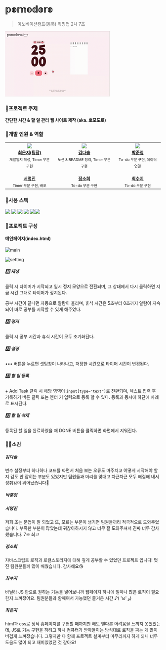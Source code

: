 # 𝕡𝕠𝕞𝕠𝕕𝕠𝕣𝕠

> 이노베이션캠프(동북) 워밍업 2차 7조

<img src="pomo.gif" alt="tomato" style="zoom: 33%;" />





### 🍅프로젝트 주제

**간단한 시간 & 할 일 관리 웹 사이트 제작 (aka. 뽀모도로)**





### 🙌개발 인원 & 역할

  <table>
    <tbody>
      <tr>
        <td align="center">
          <a href="https://github.com/hotcream3904">
            <img src="https://avatars.githubusercontent.com/u/130561236?v=4" width="100px;">
            <br />
            <b>최은지(팀장)</b>
          </a>
          <br />
          <sub>개발일지 작성, Timer 부분 구현</sub>
        </td>
        <td align="center">
          <a href="https://github.com/solightnsalt">
            <img src="https://avatars.githubusercontent.com/u/108651896?v=4" width="100px;">
            <br />
            <b>김다솔</b>
          </a>
          <br />
          <sub>노션 & README 정리, Timer 부분 구현</sub>
        </td>
        <td align="center">
          <a href="https://github.com/LOCA525">
            <img src="https://avatars.githubusercontent.com/u/98865366?v=4" width="100px;">
            <br />
            <b>박준영</b>
          </a>
          <br />
          <sub>To-do 부분 구현, 데이터 연결</sub>
        </td>
        <tr />
        <td align="center">
          <a href="https://github.com/myeongjin99">
            <img src="https://avatars.githubusercontent.com/u/107457719?v=4" width="100px;" alt="" />
            <br />
            <b>서명진</b>
          </a>
          <br />
          <sub>Timer 부분 구현, 배포</sub>
        </td>
        <td align="center">
          <a href="https://github.com/heexohee">
            <img src="https://avatars.githubusercontent.com/u/78407631?v=4" width="100px;" alt="" />
            <br />
            <b>정소희</b>
          </a>
          <br />
          <sub>To-do 부분 구현</sub>
        </td>
        <td align="center">
          <a href="https://github.com/daaraam">
            <img src="https://avatars.githubusercontent.com/u/130055022?v=4" width="100px;" alt="" />
            <br />
            <b>최수지</b>
          </a>
          <br />
          <sub>To-do 부분 구현</sub>
        </td>
      </tr>
    </tbody>
  </table>





### 🔧사용 스택

<img src="https://img.shields.io/badge/html5-E34F26?style=for-the-badge&logo=html5&logoColor=white"> <img src="https://img.shields.io/badge/CSS3-1572B6?style=for-the-badge&logo=css3&logoColor=white"> <img src="https://img.shields.io/badge/javascript-F7DF1E?style=for-the-badge&logo=javascript&logoColor=white"> <img src="https://img.shields.io/badge/AWS-%23FF9900.svg?style=for-the-badge&logo=amazon-aws&logoColor=white" /> <img src="https://img.shields.io/badge/github-%23121011.svg?style=for-the-badge&logo=github&logoColor=white" /><img src="https://img.shields.io/badge/figma-%23F24E1E.svg?style=for-the-badge&logo=figma&logoColor=white" />





### 📝프로젝트 구성

#### 메인페이지(index.html)

![main](https://file.notion.so/f/s/4fc5e422-adaf-4f0a-843b-76cec35a3037/Untitled.png?id=7fcad548-be60-42cb-ad1d-f245c4e9f127&table=block&spaceId=38d7bd3c-d046-4b46-9b0e-fd6d2d9c0d4d&expirationTimestamp=1686370004795&signature=RrdyGpNIAFFEcktapKfn2lizC5wvYhHuRiIsbVAmr20&downloadName=Untitled.png)

![setting](https://file.notion.so/f/s/e35c3ec4-fceb-4f6f-a7b6-0bfd77fe16ab/Untitled.png?id=508ef8fc-fcad-4bb1-80c7-4d20ac0039d0&table=block&spaceId=38d7bd3c-d046-4b46-9b0e-fd6d2d9c0d4d&expirationTimestamp=1686370019728&signature=-3IEXawdI2kgSTDNHNb576Q6AdPp1MnX5SvMUCI_K5U&downloadName=Untitled.png)

##### 1️⃣ 재생

클릭 시 타이머가 시작되고 일시 정지 모양으로 전환되며, 그 상태에서 다시 클릭하면 지금 시간 그대로 타이머가 정지된다. 

공부 시간이 끝나면 자동으로 알람이 울리며, 휴식 시간은 5초부터 0초까지 알람이 지속되어 바로 공부를 시작할 수 있게 해주었다.



##### 2️⃣ 정지

클릭 시 공부 시간과 휴식 시간이 모두 초기화된다.



##### 3️⃣ 설정

••• 버튼을 누르면 셋팅창이 나타나고, 저장한 시간으로 타이머 시간이 변경된다.



##### 4️⃣ 할 일 등록

\+ Add Task 클릭 시 해당 영역이 `input[type="text"]`로 전환되며, 텍스트 입력 후 기록하기 버튼 클릭 또는 엔터 키 입력으로 등록 할 수 있다. 등록과 동시에 하단에 차례로 표시된다.



##### 5️⃣ 할 일 삭제

등록된 할 일을 완료하였을 때 DONE 버튼을 클릭하면 화면에서 지워진다.





### ✍🏻소감

##### 김다솔

변수 설정부터 하나하나 코드를 짜면서 처음 보는 오류도 마주치고 어떻게 시작해야 할지 감도 안 잡히는 부분도 있었지만 팀원들과 머리를 맞대고 차근차근 모두 해결해 내서 성취감이 뛰어났습니다💚



##### 박준영



##### 서명진

저희 조는 분업이 잘 되었고 또, 모르는 부분이 생기면 팀원들끼리 적극적으로 도와주었습니다. 부족한 부분이 많았는데 귀찮아하시지 않고 너무 잘 도와주셔서 진짜 너무 감사했습니다. 7조 최고



##### 정소희

자바스크립트 로직과 로컬스토리지에 대해 깊게 공부할 수 있었던 프로젝트 입니다! 멋진 팀원분들께 많이 배웠습니다. 감사해요😘



##### 최수지

바닐라 JS 만으로 원하는 기능을 넣어보니까 웹페이지 하나에 얼마나 많은 로직이 필요한지 느껴졌어요. 팀원분들과 함께여서 가능했던 즐거운 시간 ♪( 'ω' و)



##### 최은지

html과 css로 정적 홈페이지를 구현할 때까지만 해도 별다른 어려움을 느끼지 못했었는데, JS로 기능 구현을 하려고 하니 컴퓨터가 받아들이는 방식대로 로직을 짜는 게 많이 버겁게 느껴졌습니다. 그렇지만 다 함께 프로젝트 설계부터 마무리까지 하게 되니 너무 도움도 많이 되고 재미있었던 것 같아요!
